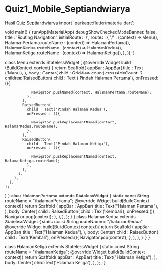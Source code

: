 # Quiz1_Mobile_Septiandwiarya
Hasil Quiz Septiandwiarya
import 'package:flutter/material.dart';

void main() {
  runApp(MaterialApp(
    debugShowCheckedModeBanner: false,
    title : 'Routing Navigation',
    initialRoute : '/',
    routes : {
      '/' : (context) => Menu(),
      HalamanPertama.routeName : (context) => HalamanPertama(),
      HalamanKedua.routeName : (context) => HalamanKedua(),
      HalamanKetiga.routeName : (context) => HalamanKetiga(),
    },
  ));
}

class Menu extends StatelessWidget {
  @override
  Widget build (BuildContext context) {
    return Scaffold(
      appBar : AppBar(
        title : Text ('Menu'),
      ),
      body : Center(
        child : GridView.count(
          crossAxisCount: 2,
            children:<Widget>[RaisedButton(
              child : Text ('Pindah Halaman Pertama'),
              onPressed: (){

                Navigator.pushNamed(context, HalamanPertama.routeName);
              },
            ),
            RaisedButton(
              child : Text('Pindah Halaman Kedua'),
              onPressed : (){

                Navigator.pushReplacementNamed(context, HalamanKedua.routeName);
              },
            ),
            RaisedButton(
              child : Text('Pindah Halaman Ketiga'),
              onPressed : (){

                Navigator.pushReplacementNamed(context, HalamanKetiga.routeName);
              },
            ),
          ],
        ),
      ),
    );
  }
}
class HalamanPertama extends StatelessWidget {
  static const String routeName = "/halamanPertama";
  @override
  Widget build(BuildContext context){
    return Scaffold (
      appBar : AppBar(
        title : Text("Halaman Pertama"),
      ),
      body: Center(
        child : RaisedButton(
          child : Text('Kembali'),
          onPressed:(){
            Navigator.pop(context);
          },
        ),
      ),
    );
  }
}
class HalamanKedua extends StatelessWidget {
  static const String routeName = "/halamanKedua";
  @override
  Widget build(BuildContext context){
    return Scaffold (
      appBar : AppBar(
        title : Text("Halaman Kedua"),
      ),
      body: Center(
        child : RaisedButton(
          child : Text('Kembali'),
          onPressed:(){
            Navigator.pop(context);
          },
        ),
      ),
    );
  }
}
  
class  HalamanKetiga extends StatelessWidget {
  static const String routeName = "/halamanKetiga";
  @override
  Widget build(BuildContext context){
    return Scaffold(
      appBar : AppBar(
        title : Text("Halaman Ketiga"),
      ),
      body: Center(
        child:Text('Halaman Ketiga'),
      ),
    );
  }
}
